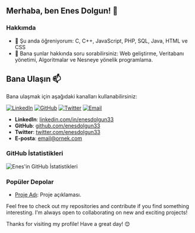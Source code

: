 ## Merhaba, ben Enes Dolgun! 👋

### Hakkımda
- 🌱 Şu anda öğreniyorum: C, C++, JavaScript, PHP, SQL, Java, HTML ve CSS
- 💬 Bana şunlar hakkında soru sorabilirsiniz: Web geliştirme, Veritabanı yönetimi, Algoritmalar ve Nesneye yönelik programlama. 

## Bana Ulaşın 📫

Bana ulaşmak için aşağıdaki kanalları kullanabilirsiniz:

[![LinkedIn](https://img.shields.io/badge/LinkedIn-blue?style=flat&logo=linkedin&logoColor=white)](https://www.linkedin.com/in/enes-dolgun-b7094b296/)
[![GitHub](https://img.shields.io/badge/GitHub-333?style=flat&logo=github&logoColor=white)](https://github.com/enesdolgun33)
[![Twitter](https://img.shields.io/badge/Twitter-blue?style=flat&logo=twitter&logoColor=white)](https://twitter.com/enesdolgun33)
[![Email](https://img.shields.io/badge/Email-D14836?style=flat&logo=gmail&logoColor=white)](mailto:email@ornek.com)

- **LinkedIn**: [linkedin.com/in/enesdolgun33](https://www.linkedin.com/in/enesdolgun33/)
- **GitHub**: [github.com/enesdolgun33](https://github.com/enesdolgun33)
- **Twitter**: [twitter.com/enesdolgun33](https://twitter.com/enesdolgun33)
- **E-posta**: [email@ornek.com](mailto:email@ornek.com)

### GitHub İstatistikleri
![Enes'in GitHub İstatistikleri](https://github-readme-stats.vercel.app/api?username=enesdolgun33&show_icons=true&theme=radical)

### Popüler Depolar
- [Proje Adı](https://github.com/enesdolgun33/proje-adi): Proje açıklaması.


Feel free to check out my repositories and contribute if you find something interesting. I'm always open to collaborating on new and exciting projects!

Thanks for visiting my profile! Have a great day! 😊

